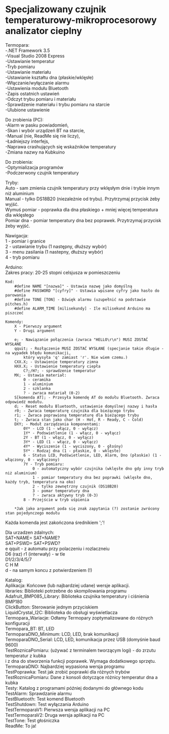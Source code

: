 # Specjalizowany czujnik temperaturowy-mikroprocesorowy analizator cieplny

Termopara:  
	-.NET Framework 3.5  
	-Visual Studio 2008 Express  
	-Ustawianie temperatur  
	-Tryb pomiaru  
	-Ustawianie materiału  
	-Ustawianie kształtu dna (płaskie/wklęsłe)  
	-Włączanie/wyłączanie alarmu  
	-Ustawienia modułu Bluetooth  
	-Zapis ostatnich ustawień  
	-Odczyt trybu pomiaru i materiału  
	-Sprawdzenie materiału i trybu pomiaru na starcie  
	-Ulubione ustawienie  
  
Do zrobienia (PC):  
	-Alarm w pasku powiadomień,  
	-Skan i wybór urządzeń BT na starcie,  
	-Manual (nie, ReadMe się nie liczy),  
	-Ładniejszy interfejs,  
	-Naprawa crashujących się wskaźników temperatury  
	-Zmiana nazwy na Kubkuino  
  
Do zrobienia:  
	-Optymializacja programów  
	-Podczerwony czujnik temperatury  
  
Tryby:  
	Auto - sam zmienia czujnik temperatury przy wklęsłym dnie i trybie innym niż aluminium  
	Manual - tylko DS18B20 (niezależnie od trybu). Przytrzymaj przycisk żeby wyjść.  
	Wymuś pomiar - poprawka dla dna płaskiego + mniej więcej temperatura dla wklęsłego  
	Pomiar dna - pomiar temperatury dna bez poprawek. Przytrzymaj przycisk żeby wyjść.  
  
Nawigacja:  
	1 - pomiar i granice  
	2 - ustawianie trybu (1 następny, dłuższy wybór)  
	3 - menu zasilania (1 nastepny, dłuższy wybór)  
	4 - tryb pomiaru  
  
Arduino:  
	Zakres pracy: 20-25 stopni celsjusza w pomieszczeniu  
  
	Kod:  
		#define NAME "[nazwa]" - Ustawia nazwę jako domyślną  
		#define PASSWORD "[cyfry]" - Ustawia wpisane cyfry jako hasło do parowania  
		#define TONE [TON] - Dźwięk alarmu (uzupełnić na podstawie pitches.h)  
		#define ALARM_TIME [milisekundy] - Ile milisekund Arduino ma piszczeć  
  
	Komendy:  
		X - Pierwszy argument  
		Y - Drugi argument  
  
		e; - Nawiązanie połączenia (zwraca "HELLO\r\n") MUSI ZOSTAĆ WYSŁANE  
		qquit; - Rozłączenie MUSI ZOSTAĆ WYSŁANE (specjanie takie długie - na wypadek błędu komunikacji,  
			który wysyła 'q' zamiast 'r'. Nie wiem czemu.)  
		CXX.X; - Ustawienie temperatury zimna  
		HXX.X; - Ustawienie temperatury ciepła  
			C?;/H?; - sprawdzenie temperatur  
		MX; - Ustawia materiał:  
			0 - ceramika  
			1 - aluminium  
			2 - szklanka  
			? - zwraca matariał (0-2)  
		S[komenda AT]; - Przesyła komendę AT do modułu Bluetooth. Zwraca odpowiedź modułu.  
		d; - Reset modułu Bluetooth, ustawienie domyślnej nazwy i hasła  
		r0; - Zwraca temperaturę czujnika dla bieżącego trybu  
		r1; - Zwraca poprawioną temperaturę dla bieżącego trybu  
		t; - Zwraca stan jako char (H - Hot, R - Ready, C - Cold)  
		DXY; - Moduł zarządzania komponentami:  
			0Y* - LCD (1 - włącz, 0 - wyłącz)  
			1Y* - Podswietlenie (1 - włącz, 0 - wyłącz)  
			2Y - BT (1 - włącz, 0 - wyłącz)  
			3Y* - LED (1 - włącz, 0 - wyłącz)  
			4Y* - Wyciszenie (1 - wyciszony, 0 - głośny)  
			5Y* - Rodzaj dna (1 - płaskie, 0 - wklęsłe)  
			6 - Status LCD, Podświetlenie, LED, Alarm, Dno (płaskie) (1 - włączony, 0 - wyłączony)  
			7Y - Tryb pomiaru:  
				0 - automatyczny wybór czujnika (wklęsłe dno gdy inny tryb niż aluminium)  
				1 - pomiar temperatury dna bez poprawki (wklęsłe dno, każdy tryb, temperatura na oko)  
				2 - tylko zewnętrzny czujnik (DS18B20)  
				3 - pomar temperatury dna  
				? - zwraca aktywny tryb (0-3)  
			8 - Przejście w tryb uśpienia  
  
		*Jak jako argument poda się znak zapytania (?) zostanie zwrócony stan pojedynczego modułu  
  
Każda komenda jest zakończona średnikiem ';'!  
  
Dla urzadzen zdalnych:  
	SAT+NAME= SAT+NAME?  
	SAT+PSWD= SAT+PSWD?  
	e qquit - z automatu przy polaczeniu i rozlaczneiu  
	D6 (raz) r1 (interwały) - w tle  
	D1/2/3/4/5/7  
	C H M  
	d - na samym koncu z potwierdzeniem (!)  
	  
Katalog:  
	Aplikacja: Końcowe (lub najbardziej udane) wersje aplikacji.  
	libraries: Biblioteki potrzebne do skompilowania programu  
		Adafruit_BMP085_Library: Biblioteka czujnika temperatury i ciśnienia BMP180  
		ClickButton: Sterowanie jednym przyciskiem  
		LiquidCrystal_I2C: Biblioteka do obsługi wyświetlacza  
	Termopara_Wariacje: Odłamy Termopary zoptymalizowane do różnych konfiguracji  
		Termopara_BT: BT, LED  
		TermoparaDNO_Minimum: LCD, LED, brak komunikacji  
		TermoparaDNO_Serial: LCD, LED, komunikacja przez USB (domyśnie baud 9600)  
	TestRoznicaPomiaru: (używać z terminalem tworzącym logi) - do zrzutu temperatur z kubka  
		i z dna do stworzenia funkcji poprawek. Wymaga dodatkowego sprzętu.  
	TermoparaDNO: Najbardziej wypasiona wersja programu  
	TestPoprawka: Test jak zrobić poprawki dla różnych trybów  
	TestRoznicaPomiaru: Dane z konsoli dotyczące różnicy temperatur dna a kubka  
	Testy: Katalog z programami później dodanymi do głównego kodu  
		TestAlarm: Sprawdzanie alarmu  
		TestBluetooth: Test komend Bluetooth  
		TestShutdown: Test wyłączania Arduino  
		TestTermoparaV1: Pierwsza wersja aplikacji na PC  
		TestTermoparaV2: Druga wersja aplikacji na PC  
		TestTone: Test głośniczka  
	ReadMe: To ja!